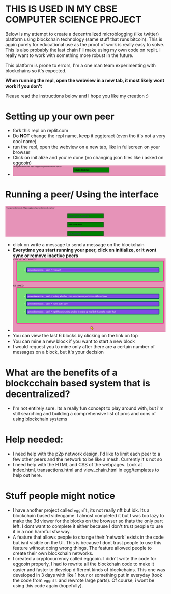 # THIS IS USED IN MY CBSE COMPUTER SCIENCE PROJECT



Below is my attempt to create a decentralized microblogging (like twitter) platform using blockchain technology (same stuff that runs bitcoin). This is again purely for educational use as the proof of work is really easy to solve. This is also probably the last chain I'll make using my own code on replit. I really want to work with something more robust in the future.

This platform is prone to errors, I'm a one man team experimenting with blockchains so it's expected.

**When running the repl, open the webview in a new tab, it most likely wont work if you don't**

Please read the instructions below and I hope you like my creation :)
# Setting up your own peer
* fork this repl on replit.com
* Do **NOT** change the repl name, keep it eggteract (even tho it's not a very cool name)
* run the repl, open the webview on a new tab, like in fullscreen on your browser
* Click on initialize and you're done (no changing json files like i asked on eggcoin)
* ![image](image_2.png)

# Running a peer/ Using the interface
![image](image_3.png)
* click on write a message to send a message on the blockchain
* **Everytime you start running your peer, click on initialize, or it wont sync or remove inactive peers**
* ![image](image_4.png)
* You can view the last 6 blocks by clicking on the link on top
* You can mine a new block if you want to start a new block
* I would request you to mine only after there are a certain number of messages on a block, but it's your decision

# What are the benefits of a blockcchain based system that is decentralized?
* I'm not entirely sure. Its a really fun concept to play around with, but i'm still searching and building a comprehensive list of pros and cons of using blockchain systems

# Help needed:
* I need help with the p2p network design, I'd like to limit each peer to a few other peers and the network to be like a mesh. Currently it's not so
* I need help with the HTML and CSS of the webpages. Look at index.html, transactions.html and view_chain.html in egg/templates to help out here.


# Stuff people might notice
* I have another project called `eggnft`, its not really nft but idk. Its a blockchain based videogame. I almost completed it but I was too lazy to make the 3d viewer for the blocks on the browser so thats the only part left. I dont want to complete it either because I don't trust people to use it in a non harmful sfw way.
* A feature that allows people to change their 'network' exists in the code but isnt visible on the UI. This is because I dont trust people to use this feature without doing wrong things. The feature allowed people to create their own blockchain networks.
* I created a cryptocurrency called eggcoin. I didn't write the code for eggcoin properly, I had to rewrite all the blockchain code to make it easier and faster to develop different kinds of blockchains. This one was developed in 3 days with like 1 hour or something put in everyday (took the code from `eggnft` and rewrote large parts). Of course, i wont be using this code again (hopefully).
